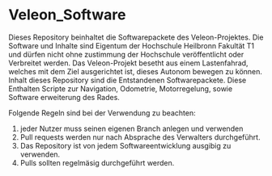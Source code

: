 # Veleon_Software
Dieses Repository beinhaltet die Softwarepackete des Veleon-Projektes. 
Die Software und Inhalte sind Eigentum der Hochschule Heilbronn Fakultät T1 und dürfen nicht ohne zustimmung der Hochschule veröffentlicht oder Verbreitet werden. 
Das Veleon-Projekt besetht aus einem Lastenfahrad, welches mit dem Ziel ausgerichtet ist, dieses Autonom bewegen zu können. 
Inhalt dieses Repository sind die Entstandenen Softwarepackete. Diese Enthalten Scripte zur Navigation, Odometrie, Motorregelung, sowie Software erweiterung des Rades.

Folgende Regeln sind bei der Verwendung zu beachten: 

1. jeder Nutzer muss seinen eigenen Branch anlegen und verwenden
2. Pull requests werden nur nach Absprache des Verwalters durchgeführt. 
3. Das Repository ist von jedem Softwareentwicklung ausgibig zu verwenden. 
4. Pulls sollten regelmäsig durchgeführt werden. 
